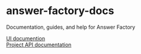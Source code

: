 # answer-factory-docs
Documentation, guides, and help for Answer Factory

[UI documention](/docs/AnswerFactoryHelp.md) <br>
[Project API documentation](/docs/project-api.md) <br>

